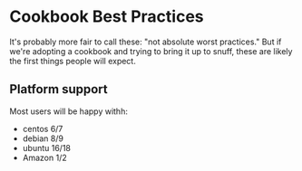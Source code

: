 # Cookbook Best Practices

It's probably more fair to call these: "not absolute worst practices." But if we're adopting a cookbook and trying to bring it up to snuff, these are likely the first things people will expect.

## Platform support

Most users will be happy withh:

* centos 6/7
* debian 8/9
* ubuntu 16/18
* Amazon 1/2
